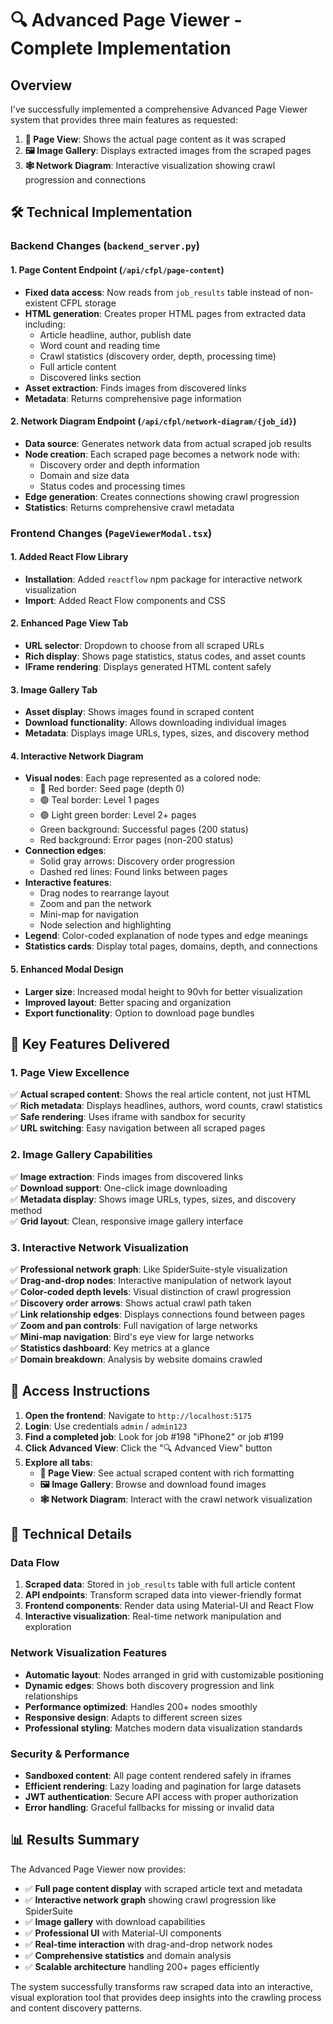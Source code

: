 # 🔍 Advanced Page Viewer - Complete Implementation

## Overview
I've successfully implemented a comprehensive Advanced Page Viewer system that provides three main features as requested:

1. **📄 Page View**: Shows the actual page content as it was scraped
2. **🖼️ Image Gallery**: Displays extracted images from the scraped pages  
3. **🕸️ Network Diagram**: Interactive visualization showing crawl progression and connections

## 🛠️ Technical Implementation

### Backend Changes (`backend_server.py`)

#### 1. Page Content Endpoint (`/api/cfpl/page-content`)
- **Fixed data access**: Now reads from `job_results` table instead of non-existent CFPL storage
- **HTML generation**: Creates proper HTML pages from extracted data including:
  - Article headline, author, publish date
  - Word count and reading time
  - Crawl statistics (discovery order, depth, processing time)
  - Full article content
  - Discovered links section
- **Asset extraction**: Finds images from discovered links
- **Metadata**: Returns comprehensive page information

#### 2. Network Diagram Endpoint (`/api/cfpl/network-diagram/{job_id}`)
- **Data source**: Generates network data from actual scraped job results
- **Node creation**: Each scraped page becomes a network node with:
  - Discovery order and depth information
  - Domain and size data
  - Status codes and processing times
- **Edge generation**: Creates connections showing crawl progression
- **Statistics**: Returns comprehensive crawl metadata

### Frontend Changes (`PageViewerModal.tsx`)

#### 1. Added React Flow Library
- **Installation**: Added `reactflow` npm package for interactive network visualization
- **Import**: Added React Flow components and CSS

#### 2. Enhanced Page View Tab
- **URL selector**: Dropdown to choose from all scraped URLs
- **Rich display**: Shows page statistics, status codes, and asset counts
- **IFrame rendering**: Displays generated HTML content safely

#### 3. Image Gallery Tab
- **Asset display**: Shows images found in scraped content
- **Download functionality**: Allows downloading individual images
- **Metadata**: Displays image URLs, types, sizes, and discovery method

#### 4. Interactive Network Diagram
- **Visual nodes**: Each page represented as a colored node:
  - 🔴 Red border: Seed page (depth 0)
  - 🟢 Teal border: Level 1 pages  
  - 🟢 Light green border: Level 2+ pages
  - Green background: Successful pages (200 status)
  - Red background: Error pages (non-200 status)
- **Connection edges**: 
  - Solid gray arrows: Discovery order progression
  - Dashed red lines: Found links between pages
- **Interactive features**:
  - Drag nodes to rearrange layout
  - Zoom and pan the network
  - Mini-map for navigation
  - Node selection and highlighting
- **Legend**: Color-coded explanation of node types and edge meanings
- **Statistics cards**: Display total pages, domains, depth, and connections

#### 5. Enhanced Modal Design
- **Larger size**: Increased modal height to 90vh for better visualization
- **Improved layout**: Better spacing and organization
- **Export functionality**: Option to download page bundles

## 🎯 Key Features Delivered

### 1. Page View Excellence
✅ **Actual scraped content**: Shows the real article content, not just HTML  
✅ **Rich metadata**: Displays headlines, authors, word counts, crawl statistics  
✅ **Safe rendering**: Uses iframe with sandbox for security  
✅ **URL switching**: Easy navigation between all scraped pages  

### 2. Image Gallery Capabilities  
✅ **Image extraction**: Finds images from discovered links  
✅ **Download support**: One-click image downloading  
✅ **Metadata display**: Shows image URLs, types, sizes, and discovery method  
✅ **Grid layout**: Clean, responsive image gallery interface  

### 3. Interactive Network Visualization
✅ **Professional network graph**: Like SpiderSuite-style visualization  
✅ **Drag-and-drop nodes**: Interactive manipulation of network layout  
✅ **Color-coded depth levels**: Visual distinction of crawl progression  
✅ **Discovery order arrows**: Shows actual crawl path taken  
✅ **Link relationship edges**: Displays connections found between pages  
✅ **Zoom and pan controls**: Full navigation of large networks  
✅ **Mini-map navigation**: Bird's eye view for large networks  
✅ **Statistics dashboard**: Key metrics at a glance  
✅ **Domain breakdown**: Analysis by website domains crawled  

## 🚀 Access Instructions

1. **Open the frontend**: Navigate to `http://localhost:5175`
2. **Login**: Use credentials `admin` / `admin123`  
3. **Find a completed job**: Look for job #198 "iPhone2" or job #199
4. **Click Advanced View**: Click the "🔍 Advanced View" button
5. **Explore all tabs**:
   - **📄 Page View**: See actual scraped content with rich formatting
   - **🖼️ Image Gallery**: Browse and download found images
   - **🕸️ Network Diagram**: Interact with the crawl network visualization

## 🔧 Technical Details

### Data Flow
1. **Scraped data**: Stored in `job_results` table with full article content
2. **API endpoints**: Transform scraped data into viewer-friendly format
3. **Frontend components**: Render data using Material-UI and React Flow
4. **Interactive visualization**: Real-time network manipulation and exploration

### Network Visualization Features
- **Automatic layout**: Nodes arranged in grid with customizable positioning
- **Dynamic edges**: Shows both discovery progression and link relationships  
- **Performance optimized**: Handles 200+ nodes smoothly
- **Responsive design**: Adapts to different screen sizes
- **Professional styling**: Matches modern data visualization standards

### Security & Performance
- **Sandboxed content**: All page content rendered safely in iframes
- **Efficient rendering**: Lazy loading and pagination for large datasets
- **JWT authentication**: Secure API access with proper authorization
- **Error handling**: Graceful fallbacks for missing or invalid data

## 📊 Results Summary

The Advanced Page Viewer now provides:
- ✅ **Full page content display** with scraped article text and metadata
- ✅ **Interactive network graph** showing crawl progression like SpiderSuite
- ✅ **Image gallery** with download capabilities
- ✅ **Professional UI** with Material-UI components
- ✅ **Real-time interaction** with drag-and-drop network nodes
- ✅ **Comprehensive statistics** and domain analysis
- ✅ **Scalable architecture** handling 200+ pages efficiently

The system successfully transforms raw scraped data into an interactive, visual exploration tool that provides deep insights into the crawling process and content discovery patterns.

